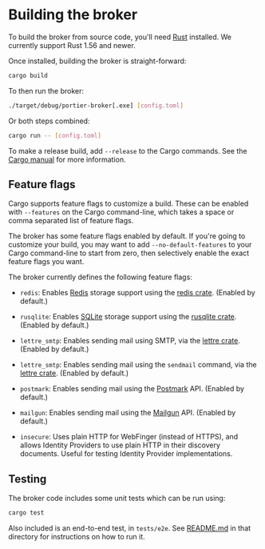 # Building the broker

To build the broker from source code, you'll need [Rust] installed. We
currently support Rust 1.56 and newer.

[rust]: https://www.rust-lang.org/

Once installed, building the broker is straight-forward:

```bash
cargo build
```

To then run the broker:

```bash
./target/debug/portier-broker[.exe] [config.toml]
```

Or both steps combined:

```bash
cargo run -- [config.toml]
```

To make a release build, add `--release` to the Cargo commands. See the [Cargo
manual] for more information.

[cargo manual]: https://doc.rust-lang.org/cargo/

## Feature flags

Cargo supports feature flags to customize a build. These can be enabled with
`--features` on the Cargo command-line, which takes a space or comma separated
list of feature flags.

The broker has some feature flags enabled by default. If you're going to
customize your build, you may want to add `--no-default-features` to your Cargo
command-line to start from zero, then selectively enable the exact feature
flags you want.

The broker currently defines the following feature flags:

- `redis`: Enables [Redis] storage support using the [redis crate]. (Enabled by
  default.)

- `rusqlite`: Enables [SQLite] storage support using the [rusqlite crate].
  (Enabled by default.)

- `lettre_smtp`: Enables sending mail using SMTP, via the [lettre
  crate]. (Enabled by default.)

- `lettre_smtp`: Enables sending mail using the `sendmail` command, via the
  [lettre crate]. (Enabled by default.)

- `postmark`: Enables sending mail using the [Postmark] API. (Enabled by
  default.)

- `mailgun`: Enables sending mail using the [Mailgun] API. (Enabled by
  default.)

- `insecure`: Uses plain HTTP for WebFinger (instead of HTTPS), and allows
  Identity Providers to use plain HTTP in their discovery documents. Useful for
  testing Identity Provider implementations.

[redis]: https://redis.io
[redis crate]: https://crates.io/crates/redis
[sqlite]: https://www.sqlite.org/index.html
[rusqlite crate]: https://crates.io/crates/rusqlite
[lettre crate]: https://crates.io/crates/lettre
[postmark]: https://postmarkapp.com
[mailgun]: https://www.mailgun.com

## Testing

The broker code includes some unit tests which can be run using:

```bash
cargo test
```

Also included is an end-to-end test, in `tests/e2e`. See [README.md] in that
directory for instructions on how to run it.

[readme.md]: ../tests/e2e/README.md
